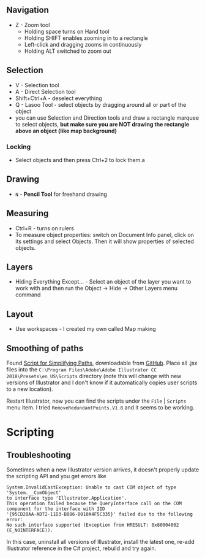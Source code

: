 ## Navigation
- Z - Zoom tool
  - Holding space turns on Hand tool
  - Holding SHIFT enables zooming in to a rectangle                 
  - Left-click and dragging zooms in continuously
  - Holding ALT switched to zoom out

## Selection
- V - Selection tool
- A - Direct Selection tool
- Shift+Ctrl+A - deselect everything
- Q - Lasoo Tool - select objects by dragging around all or part of the object
- you can use Selection and Direction tools and draw a rectangle marquee to select objects, **but make sure you are NOT drawing the rectangle above an object (like map background)**

### Locking
- Select objects and then press Ctrl+2 to lock them.a

## Drawing
- `N` - **Pencil Tool** for freehand drawing

## Measuring
- Ctrl+R - turns on rulers
- To measure object properties: switch on Document Info panel, click on its settings and select Objects. Then it will show properties of selected objects.

## Layers
- Hiding Everything Except… - Select an object of the layer you want to work with and then run the Object -> Hide -> Other Layers menu command

## Layout
- Use workspaces - I created my own called Map making

## Smoothing of paths
Found [Script for Simplifying Paths](http://kelsocartography.com/blog/?p=2205), downloadable from [GitHub](https://github.com/nvkelso/jim-heck-pinball-scripts). Place all .jsx files into the `C:\Program Files\Adobe\Adobe Illustrator CC 2018\Presets\en_US\Scripts` directory (note this will change with new versions of Illustrator and I don't know if it automatically copies user scripts to a new location). 

Restart Illustrator, now you can find the scripts under the `File` | `Scripts` menu item. I tried `RemoveRedundantPoints.V1.8` and it seems to be working.


# Scripting

## Troubleshooting
Sometimes when a new Illustrator version arrives, it doesn't properly update the scripting API and you get errors like

    System.InvalidCastException: Unable to cast COM object of type 'System.__ComObject' 
    to interface type 'Illustrator.Application'. 
    This operation failed because the QueryInterface call on the COM component for the interface with IID
    '{95CD20AA-AD72-11D3-B086-0010A4F5C335}' failed due to the following error: 
    No such interface supported (Exception from HRESULT: 0x80004002 (E_NOINTERFACE)).
    
In this case, uninstall all versions of Illustrator, install the latest one, re-add Illustrator reference in the C# project, rebuild and try again.

